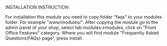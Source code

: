 INSTALLATION INSTRUCTION 

For installation this module you need to copy folder “faqs” to your modules folder. For example "www/modules/". 
After copying the module go to the admin panel of your shop, select tab modules->modules, click on "Front Office Features" category. 
Where you will find module "Frequently Asked Questions(FAQs) page", press install.

 


